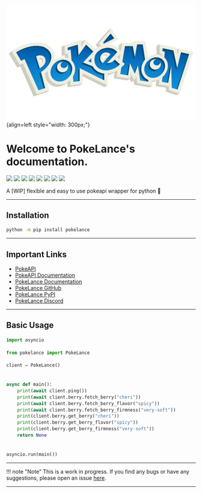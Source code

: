 ![](./assets/pokelance.png){align=left style="width: 300px;"}

# Welcome to PokeLance's documentation.

![](https://img.shields.io/github/license/FallenDeity/PokeLance?style=flat-square)
![](https://img.shields.io/badge/code%20style-black-000000.svg?style=flat-square)
![](https://img.shields.io/badge/%20type_checker-mypy-%231674b1?style=flat-square)
![](https://img.shields.io/badge/%20linter-ruff-%231674b1?style=flat-square)
![](https://img.shields.io/github/stars/FallenDeity/PokeLance?style=flat-square)
![](https://img.shields.io/github/last-commit/FallenDeity/PokeLance?style=flat-square)
![](https://img.shields.io/pypi/pyversions/PokeLance?style=flat-square)
![](https://img.shields.io/pypi/v/PokeLance?style=flat-square)

A [WIP] flexible and easy to use pokeapi wrapper for python 🚀

---

## Installation

```bash
python -m pip install pokelance
```

---

## Important Links

- [PokeAPI](https://pokeapi.co/)
- [PokeAPI Documentation](https://pokeapi.co/docs/v2)
- [PokeLance Documentation](https://FallenDeity.github.io/PokeLance/)
- [PokeLance GitHub](https://github.com/FallenDeity/PokeLance)
- [PokeLance PyPI](https://pypi.org/project/PokeLance/)
- [PokeLance Discord](https://discord.gg/FyEE54u9GF)

---

## Basic Usage

```python
import asyncio

from pokelance import PokeLance

client = PokeLance()


async def main():
    print(await client.ping())
    print(await client.berry.fetch_berry("cheri"))
    print(await client.berry.fetch_berry_flavor("spicy"))
    print(await client.berry.fetch_berry_firmness("very-soft"))
    print(client.berry.get_berry("cheri"))
    print(client.berry.get_berry_flavor("spicy"))
    print(client.berry.get_berry_firmness("very-soft"))
    return None


asyncio.run(main())
```

---

!!! note "Note"
    This is a work in progress. If you find any bugs or have any suggestions, please open an issue [here](https://github.com/FallenDeity/PokeLance/issues/new).

---
